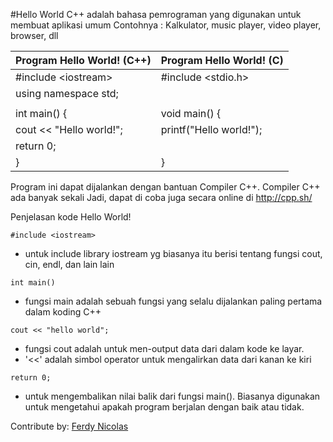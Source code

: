 #Hello World
C++ adalah bahasa pemrograman yang digunakan untuk membuat aplikasi umum
Contohnya : Kalkulator, music player, video player, browser, dll

|Program Hello World! (C++)|Program Hello World! (C\)|
|--|--|
|#include \<iostream>|#include <stdio.h>|
|using namespace std;|  |
|  |  |
|int main() {|void main() {|
|cout << "Hello world!";|printf("Hello world!");|
|return 0;|  |
|}|}|

Program ini dapat dijalankan dengan bantuan Compiler C++. Compiler C++ ada banyak sekali
Jadi, dapat di coba juga secara online di http://cpp.sh/

Penjelasan kode Hello World!

`#include <iostream>`
- untuk include library iostream yg biasanya itu berisi  tentang fungsi cout, cin, endl, dan lain lain

`int main()`
- fungsi main adalah sebuah fungsi yang selalu dijalankan paling pertama dalam koding C++

`cout << "hello world";`
- fungsi cout adalah untuk men-output data dari dalam kode ke layar.
- '<<' adalah simbol operator untuk mengalirkan data dari kanan ke kiri

`return 0;`
- untuk mengembalikan nilai balik dari fungsi main().  Biasanya digunakan untuk mengetahui apakah program berjalan dengan baik atau tidak.

Contribute by: [Ferdy Nicolas](https://www.linkedin.com/in/ferdy-nicolas-348373196/)